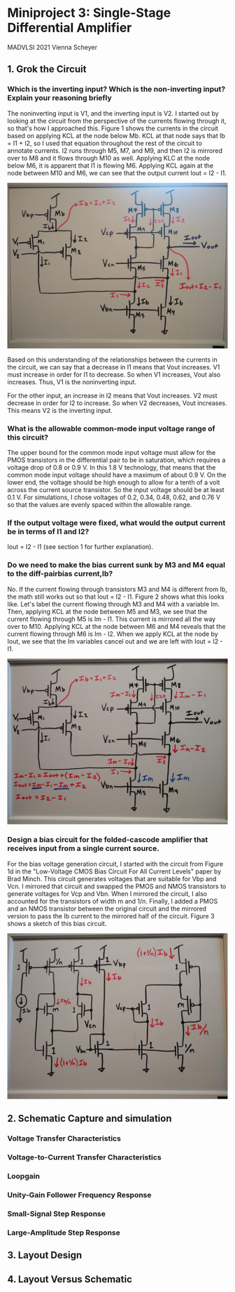 # Miniproject 3: Single-Stage Differential Amplifier
MADVLSI 2021
Vienna Scheyer

## 1. Grok the Circuit
### Which is the inverting input? Which is the non-inverting input? Explain your reasoning briefly
The noninverting input is V1, and the inverting input is V2. I started out by looking at the circuit from the perspective of the currents flowing through it, so that's how I approached this. Figure 1 shows the currents in the circuit based on applying KCL at the node below Mb. KCL at that node says that Ib = I1 + I2, so I used that equation throughout the rest of the circuit to annotate currents. I2 runs through M5, M7, and M9, and then I2 is mirrored over to M8 and it flows through M10 as well. Applying KLC at the node below M6, it is apparent that I1 is flowing M6. Applying KCL again at the node between M10 and M6, we can see that the output current Iout = I2 - I1. 

![image](images/MP3_currents_grok.jpg)

Based on this understanding of the relationships between the currents in the circuit, we can say that a decrease in I1 means that Vout increases. V1 must increase in order for I1 to decrease. So when V1 increases, Vout also increases. Thus, V1 is the noninverting input.

For the other input, an increase in I2 means that Vout increases. V2 must decrease in order for I2 to increase. So when V2 decreases, Vout increases. This means V2 is the inverting input.

### What is the allowable common-mode input voltage range of this circuit?
The upper bound for the common mode input voltage must allow for the PMOS transistors in the differential pair to be in saturation, which requires a voltage drop of 0.8 or 0.9 V. In this 1.8 V technology, that means that the common mode input voltage should have a maximum of about 0.9 V. On the lower end, the voltage should be high enough to allow for a tenth of a volt across the current source transistor. So the input voltage should be at least 0.1 V. For simulations, I chose voltages of 0.2, 0.34, 0.48, 0.62, and 0.76 V so that the values are evenly spaced within the allowable range.

### If the output voltage were fixed, what would the output current be in terms of I1 and I2?
Iout = I2 - I1 (see section 1 for further explanation).

### Do we need to make the bias current sunk by M3 and M4 equal to the diff-pairbias current,Ib?
No. If the current flowing through transistors M3 and M4 is different from Ib, the math still works out so that Iout = I2 - I1. Figure 2 shows what this looks like. Let's label the current flowing through M3 and M4 with a variable Im. Then, applying KCL at the node between M5 and M3, we see that the current flowing through M5 is Im - I1. This current is mirrored all the way over to M10. Applying KCL at the node between M6 and M4 reveals that the current flowing through M6 is Im - I2. When we apply KCL at the node by Iout, we see that the Im variables cancel out and we are left with Iout = I2 - I1. 

![image](images/current_sink_calculations.jpg)

### Design a bias circuit for the folded-cascode amplifier that receives input from a single current source.
For the bias voltage generation circuit, I started with the circuit from Figure 1d in the "Low-Voltage CMOS Bias Circuit For All Current Levels" paper by Brad Minch. This circuit generates voltages that are suitable for Vbp and Vcn. I mirrored that circuit and swapped the PMOS and NMOS transistors to generate voltages for Vcp and Vbn. When I mirrored the circuit, I also accounted for the transistors of width m and 1/n. Finally, I added a PMOS and an NMOS transistor between the original circuit and the mirrored version to pass the Ib current to the mirrored half of the circuit. Figure 3 shows a sketch of this bias circuit.

![image](images/bias_circuit_sketch.jpg)

## 2. Schematic Capture and simulation

### Voltage Transfer Characteristics

### Voltage-to-Current Transfer Characteristics

### Loopgain

### Unity-Gain Follower Frequency Response

### Small-Signal Step Response

### Large-Amplitude Step Response

## 3. Layout Design

## 4. Layout Versus Schematic
